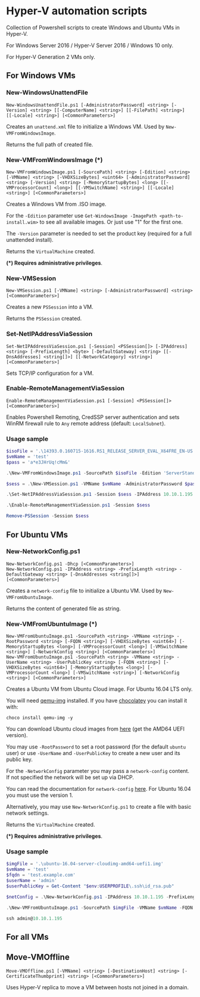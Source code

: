 # Hyper-V automation scripts

Collection of Powershell scripts to create Windows and Ubuntu VMs in Hyper-V.

For Windows Server 2016 / Hyper-V Server 2016 / Windows 10 only.

For Hyper-V Generation 2 VMs only.



## For Windows VMs

### New-WindowsUnattendFile

```
New-WindowsUnattendFile.ps1 [-AdministratorPassword] <string> [-Version] <string> [[-ComputerName] <string>] [[-FilePath] <string>] [[-Locale] <string>] [<CommonParameters>]
```

Creates an `unattend.xml` file to initialize a Windows VM. Used by `New-VMFromWindowsImage`.

Returns the full path of created file.



### New-VMFromWindowsImage (*)

```
New-VMFromWindowsImage.ps1 [-SourcePath] <string> [-Edition] <string> [-VMName] <string> [-VHDXSizeBytes] <uint64> [-AdministratorPassword] <string> [-Version] <string> [-MemoryStartupBytes] <long> [[-VMProcessorCount] <long>] [[-VMSwitchName] <string>] [[-Locale] <string>] [<CommonParameters>]
```

Creates a Windows VM from .ISO image. 

For the `-Edition` parameter use `Get-WindowsImage -ImagePath <path-to-install.wim>` to see all available images. Or just use "1" for the first one.

The `-Version` parameter is needed to set the product key (required for a full unattended install).

Returns the `VirtualMachine` created.

**(*) Requires administrative privileges**.



### New-VMSession

```
New-VMSession.ps1 [-VMName] <string> [-AdministratorPassword] <string> [<CommonParameters>]
```

Creates a new `PSSession` into a VM.

Returns the `PSSession` created.



### Set-NetIPAddressViaSession

```
Set-NetIPAddressViaSession.ps1 [-Session] <PSSession[]> [-IPAddress] <string> [-PrefixLength] <byte> [-DefaultGateway] <string> [[-DnsAddresses] <string[]>] [[-NetworkCategory] <string>] [<CommonParameters>]
```

Sets TCP/IP configuration for a VM.



### Enable-RemoteManagementViaSession

```
Enable-RemoteManagementViaSession.ps1 [-Session] <PSSession[]> [<CommonParameters>]
```

Enables Powershell Remoting, CredSSP server authentication and sets WinRM firewall rule to `Any` remote address (default: `LocalSubnet`).



### Usage sample

```powershell
$isoFile = '.\14393.0.160715-1616.RS1_RELEASE_SERVER_EVAL_X64FRE_EN-US.ISO'
$vmName = 'test'
$pass = 'a*e3JHrUq!cMm&'

.\New-VMFromWindowsImage.ps1 -SourcePath $isoFile -Edition 'ServerStandardCore' -VMName $vmName -VHDXSizeBytes 60GB -AdministratorPassword $pass -Version 'Server2016Standard' -MemoryStartupBytes 2GB -VMProcessorCount 2

$sess = .\New-VMSession.ps1 -VMName $vmName -AdministratorPassword $pass

.\Set-NetIPAddressViaSession.ps1 -Session $sess -IPAddress 10.10.1.195 -PrefixLength 16 -DefaultGateway 10.10.1.250 -DnsAddresses '8.8.8.8','8.8.4.4' -NetworkCategory 'Public'

.\Enable-RemoteManagementViaSession.ps1 -Session $sess

Remove-PSSession -Session $sess
```



## For Ubuntu VMs

### New-NetworkConfig.ps1

```
New-NetworkConfig.ps1 -Dhcp [<CommonParameters>]
New-NetworkConfig.ps1 -IPAddress <string> -PrefixLength <string> -DefaultGateway <string> [-DnsAddresses <string[]>] [<CommonParameters>]
```

Creates a `network-config` file to initialize a Ubuntu VM. Used by `New-VMFromUbuntuImage`.

Returns the content of generated file as string.



### New-VMFromUbuntuImage (*)

```
New-VMFromUbuntuImage.ps1 -SourcePath <string> -VMName <string> -RootPassword <string> [-FQDN <string>] [-VHDXSizeBytes <uint64>] [-MemoryStartupBytes <long>] [-VMProcessorCount <long>] [-VMSwitchName <string>] [-NetworkConfig <string>] [<CommonParameters>]
New-VMFromUbuntuImage.ps1 -SourcePath <string> -VMName <string> -UserName <string> -UserPublicKey <string> [-FQDN <string>] [-VHDXSizeBytes <uint64>] [-MemoryStartupBytes <long>] [-VMProcessorCount <long>] [-VMSwitchName <string>] [-NetworkConfig <string>] [<CommonParameters>]
```

Creates a Ubuntu VM from Ubuntu Cloud image. For Ubuntu 16.04 LTS only.

You will need [qemu-img](https://cloudbase.it/qemu-img-windows/) installed. If you have [chocolatey](https://chocolatey.org/) you can install it with:

```
choco install qemu-img -y
```

You can download Ubuntu cloud images from [here](https://cloud-images.ubuntu.com/releases/16.04/release/) (get the AMD64 UEFI version).

You may use `-RootPassword` to set a root password (for the default `ubuntu` user) or use `-UserName` and `-UserPublicKey` to create a new user and its public key.

For the `-NetworkConfig` parameter you may pass a `network-config` content. If not specified the network will be set up via DHCP. 

You can read the documentation for `network-config` [here](http://cloudinit.readthedocs.io/en/latest/topics/network-config-format-v1.html). For Ubuntu 16.04 you must use the version 1.

Alternatively, you may use `New-NetworkConfig.ps1` to create a file with basic network settings.

Returns the `VirtualMachine` created.

**(*) Requires administrative privileges**.



### Usage sample

```powershell
$imgFile = '.\ubuntu-16.04-server-cloudimg-amd64-uefi1.img'
$vmName = 'test'
$fqdn = 'test.example.com'
$userName = 'admin'
$userPublicKey = Get-Content "$env:USERPROFILE\.ssh\id_rsa.pub"

$netConfig = .\New-NetworkConfig.ps1 -IPAddress 10.10.1.195 -PrefixLength 16 -DefaultGateway 10.10.1.250 -DnsAddresses '8.8.8.8','8.8.4.4'

.\New-VMFromUbuntuImage.ps1 -SourcePath $imgFile -VMName $vmName -FQDN $fqdn -UserName $userName -UserPublicKey -VHDXSizeBytes 60GB -MemoryStartupBytes 2GB -VMProcessorCount 2 -NetworkConfig $netConfig

ssh admin@10.10.1.195
```



## For all VMs

## Move-VMOffline

```
Move-VMOffline.ps1 [-VMName] <string> [-DestinationHost] <string> [-CertificateThumbprint] <string> [<CommonParameters>]
```

Uses Hyper-V replica to move a VM between hosts not joined in a domain.
